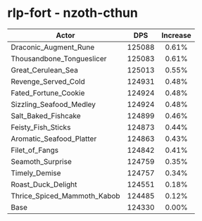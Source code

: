 # rlp-fort - nzoth-cthun
| Actor | DPS | Increase |
|---|:---:|:---:|
|Draconic_Augment_Rune|125088|0.61%|
|Thousandbone_Tongueslicer|125083|0.61%|
|Great_Cerulean_Sea|125013|0.55%|
|Revenge_Served_Cold|124931|0.48%|
|Fated_Fortune_Cookie|124924|0.48%|
|Sizzling_Seafood_Medley|124924|0.48%|
|Salt_Baked_Fishcake|124899|0.46%|
|Feisty_Fish_Sticks|124873|0.44%|
|Aromatic_Seafood_Platter|124863|0.43%|
|Filet_of_Fangs|124842|0.41%|
|Seamoth_Surprise|124759|0.35%|
|Timely_Demise|124757|0.34%|
|Roast_Duck_Delight|124551|0.18%|
|Thrice_Spiced_Mammoth_Kabob|124485|0.12%|
|Base|124330|0.00%|
